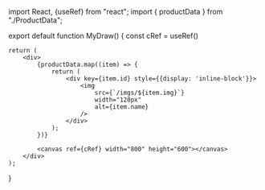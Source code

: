<!-- 把圖片一次抓出來 -->




import React, {useRef} from "react";
import { productData } from "./ProductData";

export default function MyDraw() {
    const cRef = useRef()

    


    return (
        <div>
            {productData.map((item) => {
                return (
                    <div key={item.id} style={{display: 'inline-block'}}>
                        <img
                            src={`/imgs/${item.img}`}
                            width="120px"
                            alt={item.name}
                        />
                    </div>
                );
            })}

            <canvas ref={cRef} width="800" height="600"></canvas>
        </div>
    );
}

